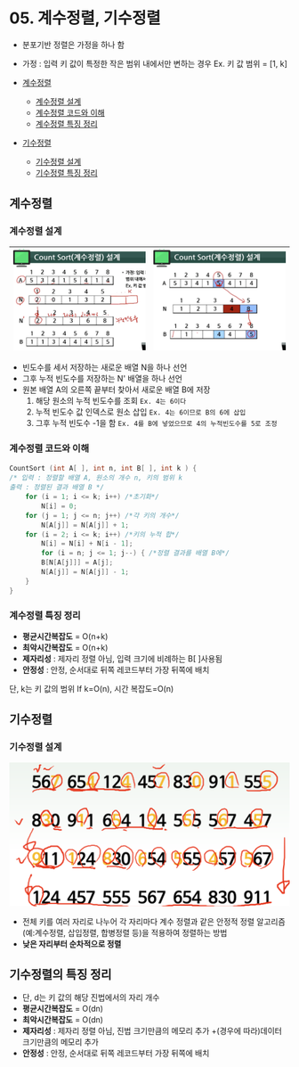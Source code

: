 # 05. 계수정렬, 기수정렬

- 분포기반 정렬은 가정을 하나 함
- 가정 : 입력 키 값이 특정한 작은 범위 내에서만 변하는 경우
Ex. 키 값 범위 = [1, k]

- [계수정렬](#계수정렬)
    - [계수정렬 설계](#계수정렬-설계)
    - [계수정렬 코드와 이해](#계수정렬-코드와-이해)
    - [계수정렬 특징 정리](#계수정렬-특징-정리)
- [기수정렬](#기수정렬)
    - [기수정렬 설계](#기수정렬-설계)
    - [기수정렬 특징 정리](#기수정렬의-특징-정리)


## 계수정렬

### 계수정렬 설계


![05-01](img/05/05-01.png) | ![05-02](img/05/05-02.png)
|:---:|:---:|


- 빈도수를 세서 저장하는 새로운 배열 N을 하나 선언
- 그후 누적 빈도수를 저장하는 N' 배열을 하나 선언
- 원본 배열 A의 오른쪽 끝부터 찾아서 새로운 배열 B에 저장
    1. 해당 원소의 누적 빈도수를 조회 `Ex. 4는 6이다`
    2. 누적 빈도수 값 인덱스로 원소 삽입 `Ex. 4는 6이므로 B의 6에 삽입`
    3. 그후 누적 빈도수 -1을 함 `Ex. 4를 B에 넣었으므로 4의 누적빈도수를 5로 조정`
    
### 계수정렬 코드와 이해

```c
CountSort (int A[ ], int n, int B[ ], int k ) {
/* 입력 : 정렬할 배열 A, 원소의 개수 n, 키의 범위 k
출력 : 정렬된 결과 배열 B */
    for (i = 1; i <= k; i++) /*초기화*/
        N[i] = 0;
    for (j = 1; j <= n; j++) /*각 키의 개수*/
        N[A[j]] = N[A[j]] + 1;
    for (i = 2; i <= k; i++) /*키의 누적 합*/
        N[i] = N[i] + N[i - 1];
        for (i = n; j <= 1; j--) { /*정렬 결과를 배열 B에*/
        B[N[A[j]]] = A[j];
        N[A[j]] = N[A[j]] - 1;
    }
}
```

### 계수정렬 특징 정리

- **평균시간복잡도** = O(n+k)
- **최악시간복잡도** = O(n+k)
- **제자리성** : 제자리 정렬 아님, 입력 크기에 비례하는 B[ ]사용됨
- **안정성** : 안정, 순서대로 뒤쪽 레코드부터 가장 뒤쪽에 배치

단, k는 키 값의 범위
If k=O(n), 시간 복잡도=O(n)

## 기수정렬

### 기수정렬 설계

![05-03](img/05/05-03.png)

- 전체 키를 여러 자리로 나누어 각 자리마다 계수 정렬과 같은 안정적 정렬 알고리즘(예:계수정렬, 삽입정렬, 합병정렬 등)을 적용하여 정렬하는 방법
- **낮은 자리부터 순차적으로 정렬**

## 기수정렬의 특징 정리

- 단, d는 키 값의 해당 진법에서의 자리 개수
- **평균시간복잡도** = O(dn)
- **최악시간복잡도** = O(dn)
- **제자리성** : 제자리 정렬 아님, 진법 크기만큼의 메모리 추가
+(경우에 따라)데이터 크기만큼의 메모리 추가
- **안정성** : 안정, 순서대로 뒤쪽 레코드부터 가장 뒤쪽에 배치
